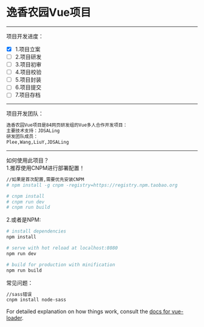 # 逸香农园Vue项目
-------------------
项目开发进度：  
- [x] 1.项目立案
- [ ] 2.项目研发
- [ ] 3.项目初审
- [ ] 4.项目校验
- [ ] 5.项目封装
- [ ] 6.项目提交
- [ ] 7.项目存档
-------------------
项目开发团队：
``` bash
逸香农园Vue项目是84网页研发组的Vue多人合作开发项目：   
主要技术支持：JDSALing  
研发团队成员：
Plee,Wang,LiuY,JDSALing
```
------------------------------
如何使用此项目？  
1.推荐使用CNPM进行部署配置！

``` bash
//如果是首次配置,需要优先安装CNPM
# npm install -g cnpm -registry=https://registry.npm.taobao.org 

# cnpm install
# cnpm run dev
# cnpm run build
```

2.或者是NPM:

``` bash
# install dependencies
npm install

# serve with hot reload at localhost:8080
npm run dev

# build for production with minification
npm run build
```

常见问题：
```bash
//sass错误
cnpm install node-sass
```

For detailed explanation on how things work, consult the [docs for vue-loader](http://vuejs.github.io/vue-loader).
